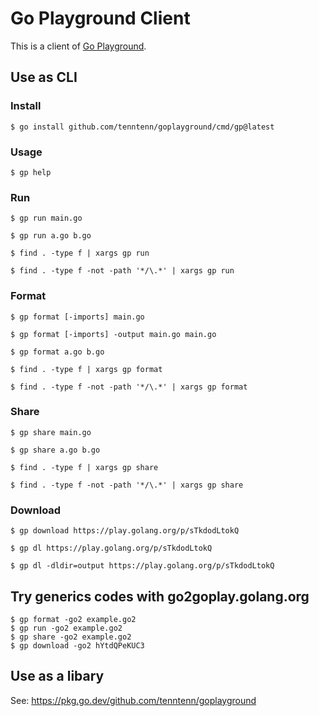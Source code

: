 # Go Playground Client

This is a client of [Go Playground](https://play.golang.org).

## Use as CLI

### Install

```
$ go install github.com/tenntenn/goplayground/cmd/gp@latest
```

### Usage

```
$ gp help
```

### Run

```
$ gp run main.go
```

```
$ gp run a.go b.go
```

```
$ find . -type f | xargs gp run
```

```
$ find . -type f -not -path '*/\.*' | xargs gp run
```

### Format

```
$ gp format [-imports] main.go
```

```
$ gp format [-imports] -output main.go main.go
```

```
$ gp format a.go b.go
```

```
$ find . -type f | xargs gp format
```

```
$ find . -type f -not -path '*/\.*' | xargs gp format
```

### Share

```
$ gp share main.go
```

```
$ gp share a.go b.go
```

```
$ find . -type f | xargs gp share
```

```
$ find . -type f -not -path '*/\.*' | xargs gp share
```

### Download

```
$ gp download https://play.golang.org/p/sTkdodLtokQ
```

```
$ gp dl https://play.golang.org/p/sTkdodLtokQ
```

```
$ gp dl -dldir=output https://play.golang.org/p/sTkdodLtokQ
```

## Try generics codes with go2goplay.golang.org

```
$ gp format -go2 example.go2
$ gp run -go2 example.go2
$ gp share -go2 example.go2
$ gp download -go2 hYtdQPeKUC3
```

## Use as a libary

See: https://pkg.go.dev/github.com/tenntenn/goplayground
